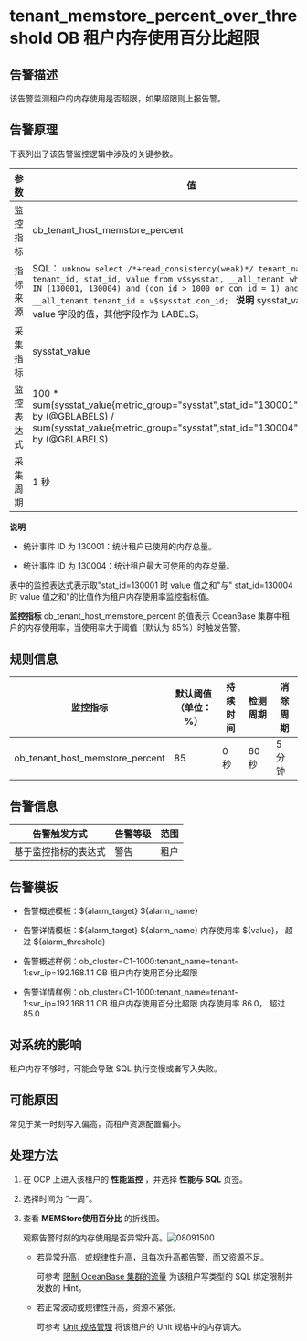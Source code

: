 tenant_memstore_percent_over_threshold OB 租户内存使用百分比超限
==========================================================================



**告警描述**
-----------------------------

该告警监测租户的内存使用是否超限，如果超限则上报告警。

告警原理
-------------------------

下表列出了该告警监控逻辑中涉及的关键参数。


|  参数   |                                                                                                                                                                            值                                                                                                                                                                            |
|-------|---------------------------------------------------------------------------------------------------------------------------------------------------------------------------------------------------------------------------------------------------------------------------------------------------------------------------------------------------------|
| 监控指标  | ob_tenant_host_memstore_percent                                                                                                                                                                                                                                                                                                                         |
| 指标来源  | SQL： ```unknow select /*+read_consistency(weak)*/ tenant_name, tenant_id, stat_id, value from v$sysstat, __all_tenant where stat_id IN (130001, 130004) and (con_id > 1000 or con_id = 1) and __all_tenant.tenant_id = v$sysstat.con_id; ```  **说明**  sysstat_value 取 value 字段的值，其他字段作为 LABELS。 |
| 采集指标  | sysstat_value                                                                                                                                                                                                                                                                                                                                           |
| 监控表达式 | 100 \* sum(sysstat_value{metric_group="sysstat",stat_id="130001",@LABELS}) by (@GBLABELS) / sum(sysstat_value{metric_group="sysstat",stat_id="130004",@LABELS}) by (@GBLABELS)                                                                                                                                                                          |
| 采集周期  | 1 秒                                                                                                                                                                                                                                                                                                                                                     |


**说明**



* 统计事件 ID 为 130001：统计租户已使用的内存总量。



* 统计事件 ID 为 130004：统计租户最大可使用的内存总量。






表中的监控表达式表示取"stat_id=130001 时 value 值之和"与" stat_id=130004 时 value 值之和"的比值作为租户内存使用率监控指标值。

**监控指标** ob_tenant_host_memstore_percent 的值表示 OceanBase 集群中租户的内存使用率，当使用率大于阈值（默认为 85%）时触发告警。

**规则信息**
-----------------------------



|              监控指标               | 默认阈值（单位：%） | 持续时间 | 检测周期 | 消除周期 |
|---------------------------------|------------|------|------|------|
| ob_tenant_host_memstore_percent | 85         | 0 秒  | 60 秒 | 5 分钟 |



**告警信息**
-----------------------------



|   告警触发方式   | 告警等级 | 范围 |
|------------|------|----|
| 基于监控指标的表达式 | 警告   | 租户 |



**告警模板**
-----------------------------

* 告警概述模板：\${alarm_target} ${alarm_name}



* 告警详情模板：\${alarm_target} \${alarm_name} 内存使用率 \${value}， 超过 ${alarm_threshold}



* 告警概述样例：ob_cluster=C1-1000:tenant_name=tenant-1:svr_ip=192.168.1.1 OB 租户内存使用百分比超限



* 告警详情样例：ob_cluster=C1-1000:tenant_name=tenant-1:svr_ip=192.168.1.1 OB 租户内存使用百分比超限 内存使用率 86.0， 超过 85.0






**对系统的影响**
-------------------------------

租户内存不够时，可能会导致 SQL 执行变慢或者写入失败。

**可能原因**
-----------------------------

常见于某一时刻写入偏高，而租户资源配置偏小。

**处理方法**
-----------------------------

1. 在 OCP 上进入该租户的 **性能监控** ，并选择 **性能与 SQL** 页签。



2. 选择时间为 "一周"。



3. 查看 **MEMStore使用百分比** 的折线图。

   观察告警时刻的内存使用是否异常升高。![08091500](https://help-static-aliyun-doc.aliyuncs.com/assets/img/zh-CN/8431719261/p302467.png)
   * 若异常升高，或规律性升高，且每次升高都告警，而又资源不足。

     可参考 [限制 OceanBase 集群的流量](4.alarm-appendix/5.limit-the-inbound-traffic-of-the-oceanbase-cluster.md) 为该租户写类型的 SQL 绑定限制并发数的 Hint。


   * 若正常波动或规律性升高，资源不紧张。

     可参考 [Unit 规格管理](3.ob-cloud-platform/5.manage-tenants/2.basic-tenant-operations/3.unit-specification-management.md) 将该租户的 Unit 规格中的内存调大。







